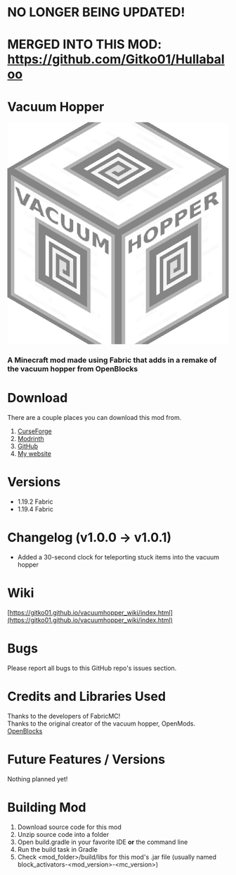 # NO LONGER BEING UPDATED!
# MERGED INTO THIS MOD: https://github.com/Gitko01/Hullabaloo  

# Vacuum Hopper
![Mod icon](/src/main/resources/assets/vacuumhopper/icon.png "Mod icon")
### A Minecraft mod made using Fabric that adds in a remake of the vacuum hopper from OpenBlocks

# Download
There are a couple places you can download this mod from.
1. [CurseForge](https://www.curseforge.com/minecraft/mc-mods/vacuum-hopper)
2. [Modrinth](https://modrinth.com/mod/vacuum_hopper)
3. [GitHub](https://github.com/Gitko01/VacuumHopper/releases)
4. [My website](https://gitko01.github.io)

# Versions
- 1.19.2 Fabric
- 1.19.4 Fabric

# Changelog (v1.0.0 -> v1.0.1)
- Added a 30-second clock for teleporting stuck items into the vacuum hopper

# Wiki
[https://gitko01.github.io/vacuumhopper_wiki/index.html](https://gitko01.github.io/vacuumhopper_wiki/index.html)

# Bugs
Please report all bugs to this GitHub repo's issues section.

# Credits and Libraries Used
Thanks to the developers of FabricMC!  
Thanks to the original creator of the vacuum hopper, OpenMods.  
[OpenBlocks](https://www.curseforge.com/minecraft/mc-mods/openblocks)


# Future Features / Versions
Nothing planned yet!

# Building Mod
1. Download source code for this mod
2. Unzip source code into a folder
3. Open build.gradle in your favorite IDE __or__ the command line
4. Run the build task in Gradle
5. Check <mod_folder>/build/libs for this mod's .jar file (usually named block_activators-<mod_version>-<mc_version>)